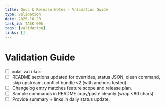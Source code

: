 ```yaml
---
title: Docs & Release Notes - Validation Guide
type: validation
date: 2025-10-20
task_id: TASK-005
tags: [validation]
links: []
---
```


# Validation Guide

- [ ] `make validate`
- [ ] README sections updated for overrides, status JSON, clean command, skip upstream, conflict bundle v2 (with anchors tested).
- [ ] Changelog entry matches feature scope and release plan.
- [ ] Sample commands in README copy/paste cleanly (wrap <80 chars).
- [ ] Provide summary + links in daily status update.
